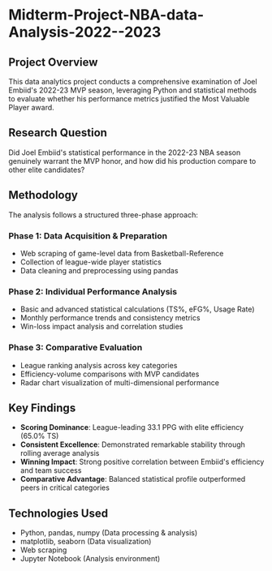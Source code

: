 # Midterm-Project-NBA-data-Analysis-2022--2023

## Project Overview
This data analytics project conducts a comprehensive examination of Joel Embiid's 2022-23 MVP season, leveraging Python and statistical methods to evaluate whether his performance metrics justified the Most Valuable Player award.

## Research Question
Did Joel Embiid's statistical performance in the 2022-23 NBA season genuinely warrant the MVP honor, and how did his production compare to other elite candidates?

## Methodology
The analysis follows a structured three-phase approach:

### Phase 1: Data Acquisition & Preparation
- Web scraping of game-level data from Basketball-Reference
- Collection of league-wide player statistics
- Data cleaning and preprocessing using pandas

### Phase 2: Individual Performance Analysis
- Basic and advanced statistical calculations (TS%, eFG%, Usage Rate)
- Monthly performance trends and consistency metrics
- Win-loss impact analysis and correlation studies

### Phase 3: Comparative Evaluation
- League ranking analysis across key categories
- Efficiency-volume comparisons with MVP candidates
- Radar chart visualization of multi-dimensional performance

## Key Findings
- **Scoring Dominance**: League-leading 33.1 PPG with elite efficiency (65.0% TS)
- **Consistent Excellence**: Demonstrated remarkable stability through rolling average analysis
- **Winning Impact**: Strong positive correlation between Embiid's efficiency and team success
- **Comparative Advantage**: Balanced statistical profile outperformed peers in critical categories

## Technologies Used
- Python, pandas, numpy (Data processing & analysis)
- matplotlib, seaborn (Data visualization)
- Web scraping
- Jupyter Notebook (Analysis environment)
